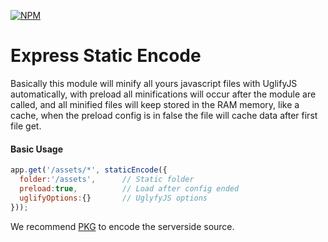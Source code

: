 [![NPM](https://nodei.co/npm/express-staticencode.png)](https://nodei.co/npm/express-staticencode/)


# Express Static Encode
Basically this module will minify all yours javascript files with UglifyJS automatically, with preload all minifications will occur after the module are called, and all minified files will keep stored in the RAM memory, like a cache, when the preload config is in false the file will cache data after first file get.

#### Basic Usage
```javascript
app.get('/assets/*', staticEncode({
  folder:'/assets',      // Static folder
  preload:true,          // Load after config ended
  uglifyOptions:{}       // UglyfyJS options
}));
```

We recommend <a target="_blank" href="https://www.npmjs.com/package/pkg">PKG</a> to encode the serverside source.
